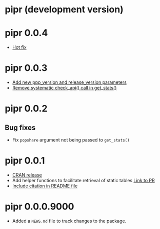 # pipr (development version)

# pipr 0.0.4

* [Hot fix](https://github.com/worldbank/pipr/pull/40)

# pipr 0.0.3

* [Add new ppp_version and release_version parameters](https://github.com/worldbank/pipr/pull/38)
* [Remove systematic check_api() call in get_stats()](https://github.com/worldbank/pipr/pull/38)

# pipr 0.0.2

## Bug fixes
* Fix `popshare` argument not being passed to `get_stats()`

# pipr 0.0.1

* [CRAN release](https://github.com/worldbank/pipr/issues/18)
* Add helper functions to facilitate retrieval of static tables [Link to PR](https://github.com/worldbank/pipr/pull/27)
* [Include citation in README file](https://github.com/worldbank/pipr/issues/31)

# pipr 0.0.0.9000

* Added a `NEWS.md` file to track changes to the package.

